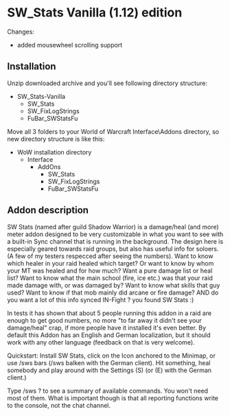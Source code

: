 # SW_Stats Vanilla (1.12) edition

Changes:
- added mousewheel scrolling support

## Installation
Unzip downloaded archive and you'll see following directory structure:

* SW_Stats-Vanilla
  - SW_Stats
  - SW_FixLogStrings
  - FuBar_SWStatsFu

Move all 3 folders to your World of Warcraft Interface\Addons directory, so new directory structure is like this:
- WoW installation directory
  - Interface
    - AddOns
      - SW_Stats
      - SW_FixLogStrings
      - FuBar_SWStatsFu
  
## Addon description
SW Stats (named after guild Shadow Warrior) is a damage/heal (and more) meter addon designed to be very customizable in what you want to see with a built-in Sync channel that is running in the background. The design here is especially geared towards raid groups, but also has useful info for soloers. (A few of my testers respecced after seeing the numbers). 
Want to know which healer in your raid healed which target? Or want to know by whom your MT was healed and for how much? Want a pure damage list or heal list? Want to know what the main school (fire, ice etc.) was that your raid made damage with, or was damaged by? Want to know what skills that guy used? Want to know if that mob mainly did arcane or fire damage? 
AND do you want a lot of this info synced IN-Fight ? you found SW Stats :) 

In tests it has shown that about 5 people running this addon in a raid are enough to get good numbers, no more "to far away it didn't see your damage/heal" crap, if more people have it installed it's even better. 
By default this Addon has an English and German localization, but it should work with any other language (feedback on that is very welcome). 

Quickstart: 
Install SW Stats, click on the Icon anchored to the Minimap, or use /sws bars (/sws balken with the German client). 
Hit something, heal somebody and play around with the Settings (S) (or (E) with the German client.) 

Type /sws ? to see a summary of available commands. You won't need most of them. What is important though is that all reporting functions write to the console, not the chat channel. 

